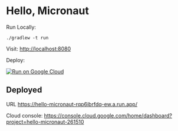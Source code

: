 # Hello, Micronaut

Run Locally:
```
./gradlew -t run
```

Visit: [http://localhost:8080](http://localhost:8080)

Deploy:

[![Run on Google Cloud](https://deploy.cloud.run/button.svg)](https://deploy.cloud.run)

## Deployed

URL https://hello-micronaut-rqp6ibrfdq-ew.a.run.app/

Cloud console: https://console.cloud.google.com/home/dashboard?project=hello-micronaut-261510